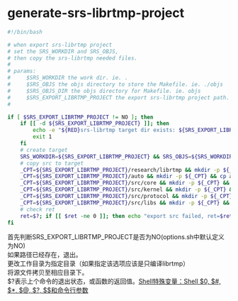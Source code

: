 <link href="../../Style/note.css" rel="stylesheet"></link>



# generate-srs-librtmp-project
```sh
#!/bin/bash

# when export srs-librtmp project
# set the SRS_WORKDIR and SRS_OBJS, 
# then copy the srs-librtmp needed files.
#
# params:
#     $SRS_WORKDIR the work dir. ie. .
#     $SRS_OBJS the objs directory to store the Makefile. ie. ./objs
#     $SRS_OBJS_DIR the objs directory for Makefile. ie. objs
#     $SRS_EXPORT_LIBRTMP_PROJECT the export srs-librtmp project path. ie. srs-librtmp
#

if [ $SRS_EXPORT_LIBRTMP_PROJECT != NO ]; then
    if [[ -d ${SRS_EXPORT_LIBRTMP_PROJECT} ]]; then
        echo -e "${RED}srs-librtmp target dir exists: ${SRS_EXPORT_LIBRTMP_PROJECT}. ${BLACK}"
        exit 1
    fi
    # create target
    SRS_WORKDIR=${SRS_EXPORT_LIBRTMP_PROJECT} && SRS_OBJS=${SRS_WORKDIR}/${SRS_OBJS_DIR} && mkdir -p ${SRS_OBJS} &&
    # copy src to target
    _CPT=${SRS_EXPORT_LIBRTMP_PROJECT}/research/librtmp && mkdir -p ${_CPT} && cp research/librtmp/*.c research/librtmp/Makefile ${_CPT} &&
    _CPT=${SRS_EXPORT_LIBRTMP_PROJECT}/auto && mkdir -p ${_CPT} && cp auto/generate_header.sh auto/generate-srs-librtmp-single.sh ${_CPT} &&
    _CPT=${SRS_EXPORT_LIBRTMP_PROJECT}/src/core && mkdir -p ${_CPT} && cp src/core/* ${_CPT} &&
    _CPT=${SRS_EXPORT_LIBRTMP_PROJECT}/src/kernel && mkdir -p ${_CPT} && cp src/kernel/* ${_CPT} &&
    _CPT=${SRS_EXPORT_LIBRTMP_PROJECT}/src/protocol && mkdir -p ${_CPT} && cp src/protocol/* ${_CPT} &&
    _CPT=${SRS_EXPORT_LIBRTMP_PROJECT}/src/libs && mkdir -p ${_CPT} && cp src/libs/* ${_CPT}
    # check ret
    ret=$?; if [[ $ret -ne 0 ]]; then echo "export src failed, ret=$ret"; exit $ret; fi
fi
```
首先判断SRS_EXPORT_LIBRTMP_PROJECT是否为NO(options.sh中默认定义为NO)  
如果路径已经存在，退出。  
更改工作目录为指定目录（如果指定该选项应该是只编译librtmp）  
将源文件拷贝至相应目录下。  
$?表示上个命令的退出状态，或函数的返回值。[Shell特殊变量：Shell $0, $#, $*, $@, $?, $$和命令行参数](https://www.cnblogs.com/davygeek/p/5670212.html)  